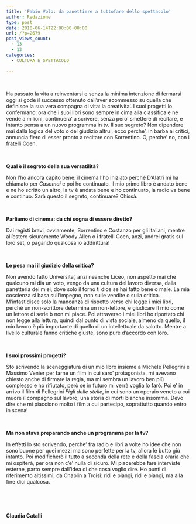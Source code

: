 ```yaml
---
title: 'Fabio Volo: da panettiere a tuttofare dello spettacolo'
author: Redazione
type: post
date: 2010-06-14T22:00:00+00:00
url: /?p=2679
post_views_count:
  - 13
  - 13
categories:
  - CULTURA E SPETTACOLO

---
```

&nbsp;

<p style="margin&#45;bottom: 0cm">
  Ha passato la vita a reinventarsi e senza la minima intenzione di fermarsi oggi si gode il successo ottenuto dall&rsquo;aver scommesso su quella che definisce la sua vera compagna di vita: la creativita&rsquo;. I suoi progetti lo confermano: ora che i suoi libri sono sempre in cima alla classifica e ne vende a milioni, continuera&rsquo; a scrivere, senza pero&rsquo; smettere di recitare, e intanto pensa a un nuovo programma in tv. Il suo segreto? Non dipendere mai dalla logica del voto o del giudizio altrui, ecco perche&rsquo;, in barba ai critici, annuncia fiero di esser pronto a recitare con Sorrentino. O, perche&rsquo; no, con i fratelli Coen.
</p>

<p style="margin&#45;bottom: 0cm">
  &nbsp;
</p>

<p style="margin&#45;bottom: 0cm">
  <b>Qual &egrave; il segreto della sua versatilit&agrave;?</b>
</p>

<p style="margin&#45;bottom: 0cm">
  Non l&rsquo;ho ancora capito bene: il cinema l&rsquo;ho iniziato perch&eacute; D&rsquo;Alatri mi ha chiamato per <i>Casomai</i> e poi ho continuato, il mio primo libro &egrave; andato bene e ne ho scritto un altro, la tv &egrave; andata bene e ho continuato, la radio va bene e continuo. Sar&agrave; questo il segreto, continuare? Chiss&agrave;.
</p>

<p style="margin&#45;bottom: 0cm">
  &nbsp;
</p>

<p style="margin&#45;bottom: 0cm">
  <b>Parliamo di cinema: da chi sogna di essere diretto?</b>
</p>

<p style="margin&#45;bottom: 0cm">
  Dai registi bravi, ovviamente, Sorrentino e Costanzo per gli italiani, mentre all&rsquo;estero sicuramente Woody Allen o i fratelli Coen, anzi, andrei gratis sul loro set, o pagando qualcosa io addirittura!
</p>

<p style="margin&#45;bottom: 0cm">
  &nbsp;
</p>

<p style="margin&#45;bottom: 0cm">
  <b>Le pesa mai il giudizio della critica?</b>
</p>

<p style="margin&#45;bottom: 0cm">
  Non avendo fatto Universita&rsquo;, anzi neanche Liceo, non aspetto mai che qualcuno mi dia un voto, vengo da una cultura del lavoro diversa, dalla panetteria dei miei, dove solo il forno ti dice se hai fatto bene o male. La mia coscienza si basa sull&rsquo;impegno, non sulle vendite o sulla critica. M&rsquo;infastidisce solo la mancanza di rispetto verso chi legge i miei libri, perch&eacute; un non&#45;scrittore determina un non&#45;lettore, e giudicare il mio come un lettore di serie b non mi piace. Poi attraverso i miei libri ho riportato chi non legge alla lettura, quindi dal punto di vista sociale, almeno da quello, il mio lavoro &egrave; pi&ugrave; importante di quello di un intellettuale da salotto. Mentre a livello culturale fanno critiche giuste, sono pure d&rsquo;accordo con loro.
</p>

<p style="margin&#45;bottom: 0cm">
  &nbsp;
</p>

<p style="margin&#45;bottom: 0cm">
  <b>I suoi prossimi progetti?</b>
</p>

<p style="margin&#45;bottom: 0cm">
  Sto scrivendo la sceneggiatura di un mio libro insieme a Michele Pellegrini e Massimo Venier per farne un film in cui saro&rsquo; protagonista, mi avevano chiesto anche di firmare la regia, ma mi sembra un lavoro ben pi&ugrave; complesso e ho rifiutato, per&ograve; se in futuro mi verr&agrave; voglia lo far&ograve;. Poi e&rsquo; in arrivo il film di Pellegrini <i>Figli delle stelle</i>, in cui sono un operaio veneto a cui muore il compagno sul lavoro, una storia di morti bianche insomma. Devo dire che mi piacciono molto i film a cui partecipo, soprattutto quando entro in scena!
</p>

<p style="margin&#45;bottom: 0cm">
  &nbsp;
</p>

<p style="margin&#45;bottom: 0cm">
  <b>Ma non stava preparando anche un programma per la tv?</b>
</p>

<p style="margin&#45;bottom: 0cm">
  In effetti lo sto scrivendo, perche&rsquo; fra radio e libri a volte ho idee che non sono buone per quei mezzi ma sono perfette per la tv, allora le butto gi&ugrave; intanto. Poi modificher&ograve; il tutto a seconda della rete e della fascia oraria che mi ospiter&agrave;, per ora non c&rsquo;e&rsquo; nulla di sicuro. Mi piacerebbe fare interviste esterne, parto sempre dall&rsquo;idea di che cosa voglio dire. Ho punti di riferimento altissimi, da Chaplin a Troisi: ridi e piangi, ridi e piangi, ma alla fine dici qualcosa.
</p>

<p style="margin&#45;bottom: 0cm">
  &nbsp;
</p>

<p style="margin&#45;bottom: 0cm">
  &nbsp;
</p>

<p style="margin&#45;bottom: 0cm; font&#45;weight: normal">
  <strong>Claudia Catalli</strong>
</p>

<p style="margin&#45;bottom: 0cm">
  &nbsp;
</p>